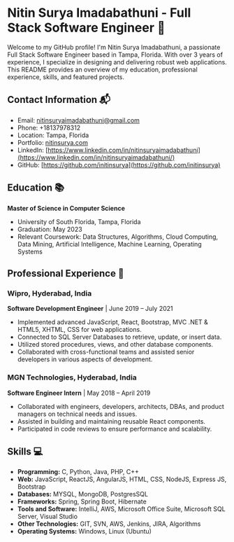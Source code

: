 # Nitin Surya Imadabathuni - Full Stack Software Engineer 🚀

Welcome to my GitHub profile! I'm Nitin Surya Imadabathuni, a passionate Full Stack Software Engineer based in Tampa, Florida. With over 3 years of experience, I specialize in designing and delivering robust web applications. This README provides an overview of my education, professional experience, skills, and featured projects.

## Contact Information 📬
- Email: nitinsuryaimadabathuni@gmail.com
- Phone: +18137978312
- Location: Tampa, Florida
- Portfolio: [nitinsurya.com](https://www.nitinsurya.com/)
- LinkedIn: [https://www.linkedin.com/in/nitinsuryaimadabathuni](https://www.linkedin.com/in/nitinsuryaimadabathuni/)
- GitHub: [https://github.com/initinsurya](https://github.com/initinsurya)

## Education 📚
**Master of Science in Computer Science**
- University of South Florida, Tampa, Florida
- Graduation: May 2023
- Relevant Coursework: Data Structures, Algorithms, Cloud Computing, Data Mining, Artificial Intelligence, Machine Learning, Operating Systems

## Professional Experience 💼

### Wipro, Hyderabad, India
**Software Development Engineer** | June 2019 – July 2021
- Implemented advanced JavaScript, React, Bootstrap, MVC .NET & HTML5, XHTML, CSS for web applications.
- Connected to SQL Server Databases to retrieve, update, or insert data.
- Utilized stored procedures, views, and other database components.
- Collaborated with cross-functional teams and assisted senior developers in various aspects of development.

### MGN Technologies, Hyderabad, India
**Software Engineer Intern** | May 2018 – April 2019
- Collaborated with engineers, developers, architects, DBAs, and product managers on technical needs and issues.
- Assisted in building and maintaining reusable React components.
- Participated in code reviews to ensure performance and scalability.

## Skills 💻
- **Programming:** C, Python, Java, PHP, C++
- **Web:** JavaScript, ReactJS, AngularJS, HTML, CSS, NodeJS, Express JS, Bootstrap
- **Databases:** MYSQL, MongoDB, PostgresSQL
- **Frameworks:** Spring, Spring Boot, Hibernate
- **Tools and Software:** IntelliJ, AWS, Microsoft Office Suite, Microsoft SQL Server, Visual Studio
- **Other Technologies:** GIT, SVN, AWS, Jenkins, JIRA, Algorithms
- **Operating Systems:** Windows, Linux (Ubuntu)

